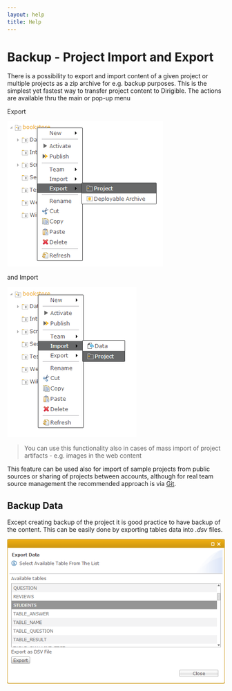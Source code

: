 ```yaml
---
layout: help
title: Help
---
```


Backup - Project Import and Export
===

There is a possibility to export and import content of a given project or multiple projects as a zip archive for e.g. backup purposes. This is the simplest yet fastest way to transfer project content to Dirigible.
The actions are available thru the main or pop-up menu

Export

![Project Export](../samples/bookstore/102_books_project_export.png)

and Import

![Project Import](../samples/bookstore/103_books_project_import.png)

> You can use this functionality also in cases of mass import of project artifacts - e.g. images in the web content

This feature can be used also for import of sample projects from public sources or sharing of projects between accounts, although for real team source management the recommended approach is via [Git](git.html).

Backup Data
---

Except creating backup of the project it is good practice to have backup of the content.
This can be easily done by exporting tables data into *.dsv* files.

![Select Table for Export](images/features/backup/data.png)

